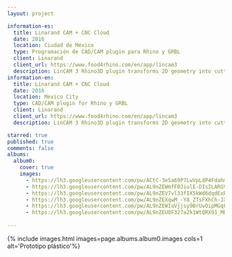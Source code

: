```yaml
---
layout: project

information-es:
  title: Linarand CAM + CNC Cloud
  date: 2016
  location: Ciudad de México
  type: Programación de CAD/CAM plugin para Rhino y GRBL
  client: Linarand
  client_url: https://www.food4rhino.com/en/app/lincam3
  description: LinCAM 3 Rhino3D plugin transforms 2D geometry into cutting paths for all types of g-code based CNC machines. The CNC Cloud is a network of IOT CNC machines that can work in parallel for the same project each in independent workshop locations.
information-en:
  title: Linarand CAM + CNC Cloud
  date: 2016
  location: Mexico City
  type: CAD/CAM plugin for Rhino y GRBL
  client: Linarand
  client_url: https://www.food4rhino.com/en/app/lincam3
  description: LinCAM 3 Rhino3D plugin transforms 2D geometry into cutting paths for all types of g-code based CNC machines. The CNC Cloud is a network of IOT CNC machines that can work in parallel for the same project each in independent workshop locations.

starred: true
published: true
comments: false
albums:
  album0:
    cover: true
    images:
      - https://lh3.googleusercontent.com/pw/ACtC-3eSa69P7LwVpLdP4Fdahmv0H68AVoM65JJ5FCbopHSW8CTOBgSr1qeQFbir-OCXlwuO8WLNqV5DZJT-ABw7j_F4or3K3CmPWNH3t8LYJENIvtFh_Qa7tK3Yl8lkyO0HzDTxwHJLAYeL-FoloMvcYObmvw=w1352-h706-no?authuser=1
      - https://lh3.googleusercontent.com/pw/AL9nZEWmfF0JiulE-DIsILARGVQUkPAFmEeJNT7OyY5W8sgcpXDeTTr15Lyz_xseLdpbQ9Qdqa8DMhhswSiXru54MYIijdYmttxg9qYclEIms_5JNHnG7rvKFzyhDZejJcfpLm5uoNgJqdYF04Sy6YN9hfi-ng=w1570-h883-no?authuser=1
      - https://lh3.googleusercontent.com/pw/AL9nZEV7vl33fIX5kWd6dqdExRMJsQxRmakhVSiAhQirxAUf5UYIolSrl6DOsWDJYfgGpAxndFRUetLpkCdfZi_MFPwkRQ80gdwVf4MvOShchC8-fBOo73xVj2ORKEbw9cis7P8k-72apOhr1o7kDN0AhGhTBw=w1178-h883-no?authuser=1
      - https://lh3.googleusercontent.com/pw/AL9nZEXqwM_-Y8_ZTsFXhCh-JXkA2DVdSsMHg5hRcMnFJ709jAfE9HF6ay2bEIR6EZtYHXsOWZvobwgCN509g1w9ZBHjTvr_yx7Pw8dyvMPR05EHgCadeqNuYLFq_CKyo9dGoa_9j923xmTpfzSDxImTP4vIcg=w1524-h883-no?authuser=1
      - https://lh3.googleusercontent.com/pw/AL9nZEWIaVjjsy9BrUvOipMGqF6n_CecbLvNx02pDGvBYeVBqG2viU0LbygwxKqsF4ioZ33dxI4ENyB3gteyJAQYSCvOFS96zw9LTCVGGGoixkwHrKuiA1CTxjs0UyFYBVg5YFLnyCdFOs26yleY9l1z0Gd56Q=w1178-h883-no?authuser=1
      - https://lh3.googleusercontent.com/pw/AL9nZEUOF327a2k1WtQRX91_MDZTJniIRQENwvMQTBU-x6X-XhggoQDxzh8G0DHPNbngo_ddU4af15-QwVQMAz7LQn80gmtCmlW_7zOPoFjDpyijPEpjVd1wFVPxvBL5Y56PZ8RCujE8E11VfvinLHr7_7lPow=w1350-h883-no?authuser=1
      
---
```


{% include images.html images=page.albums.album0.images cols=1 alt='Prototipo plástico'%}
